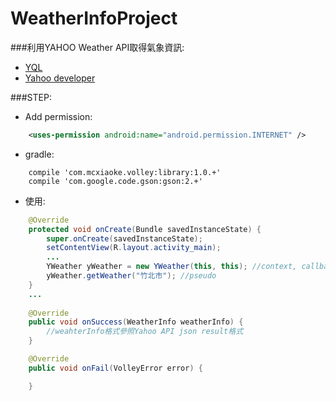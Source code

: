 WeatherInfoProject  
===================
###利用YAHOO Weather API取得氣象資訊:
* [YQL](https://developer.yahoo.com/weather/documentation.html) 
* [Yahoo developer](https://developer.yahoo.com/weather/)

###STEP:
* Add permission:
```xml
    <uses-permission android:name="android.permission.INTERNET" />
```
* gradle:
```
    compile 'com.mcxiaoke.volley:library:1.0.+'
    compile 'com.google.code.gson:gson:2.+'
```
* 使用:
```java
    @Override
    protected void onCreate(Bundle savedInstanceState) {
        super.onCreate(savedInstanceState);
        setContentView(R.layout.activity_main);
        ...
        YWeather yWeather = new YWeather(this, this); //context, callback
        yWeather.getWeather("竹北市"); //pseudo
    }
    ...
    
    @Override
    public void onSuccess(WeatherInfo weatherInfo) {
        //weahterInfo格式參照Yahoo API json result格式
    }

    @Override
    public void onFail(VolleyError error) {

    }
```
